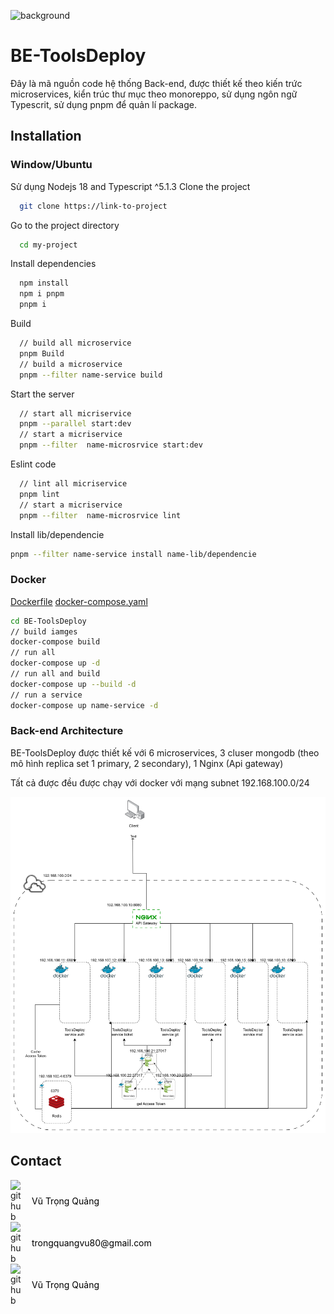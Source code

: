 ![background](https://via.placeholder.com/1200x200/000000/FFFFFF?text=BE-ToolsDeploy)
# BE-ToolsDeploy
  
Đây là mã nguồn code hệ thống Back-end, được thiết kế theo kiến trức microservices, kiển trúc thư mục theo monoreppo, sử dụng ngôn ngữ Typescrit, sử dụng pnpm để quản lí package.
  
## Installation
  
### Window/Ubuntu
  
Sử dụng Nodejs 18 and Typescript ^5.1.3
Clone the project
  
```bash
  git clone https://link-to-project
```
  
Go to the project directory
  
```bash
  cd my-project
```
  
Install dependencies
  
```bash
  npm install
  npm i pnpm
  pnpm i
```
  
Build
  
```bash
  // build all microservice
  pnpm Build
  // build a microservice
  pnpm --filter name-service build
```
  
Start the server
  
```bash
  // start all micriservice
  pnpm --parallel start:dev
  // start a micriservice
  pnpm --filter  name-microsrvice start:dev
```
  
Eslint code
  
```bash
  // lint all micriservice
  pnpm lint
  // start a micriservice
  pnpm --filter  name-microsrvice lint
```
  
Install lib/dependencie
  
```bash
pnpm --filter name-service install name-lib/dependencie
```
  
### Docker
  
[Dockerfile](https://github.com/quangh0409/BE-ToolsDeploy/blob/main/Dockerfile )
[docker-compose.yaml](https://github.com/quangh0409/BE-ToolsDeploy/blob/main/docker-compose.yaml )
  
```bash
cd BE-ToolsDeploy
// build iamges
docker-compose build
// run all
docker-compose up -d
// run all and build
docker-compose up --build -d
// run a service
docker-compose up name-service -d
```
  
### Back-end Architecture
  
BE-ToolsDeploy được thiết kế với 6 microservices, 3 cluser mongodb (theo mô hình replica set 1 primary, 2 secondary), 1 Nginx (Api gateway)
  
Tất cả được đều được chạy với docker với mạng subnet 192.168.100.0/24
  
![alt text](image.png)
  
## Contact
<a href="https://github.com/quangh0409" style="display: flex; align-items: center; text-decoration: none;">
  <img src="https://cdn-icons-png.flaticon.com/128/1051/1051377.png" alt="github" width="24">
  <p style="color: black; margin: 0 0 0 10px;">Vũ Trọng Quảng</p>
</a>
<a href="#be-toolsdeploy" style="display: flex; align-items: center; text-decoration: none;">
  <img src="https://cdn-icons-png.flaticon.com/128/732/732200.png" alt="github" width="24">
  <p style="color: black; margin: 0 0 0 10px;">trongquangvu80@gmail.com</p>
</a>
<a href="#be-toolsdeploy" style="display: flex; align-items: center; text-decoration: none;">
  <img src="https://cdn-icons-png.flaticon.com/128/5968/5968764.png" alt="github" width="24">
  <p style="color: black; margin: 0 0 0 10px;">Vũ Trọng Quảng</p>
</a>
  